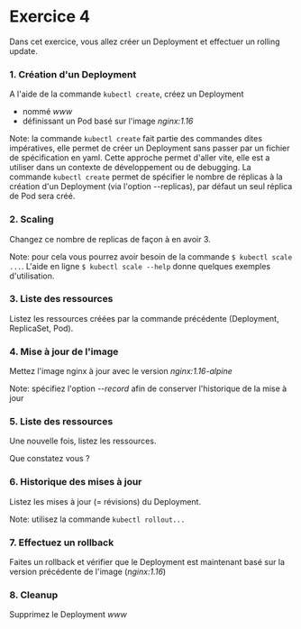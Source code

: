 # Exercice 4

Dans cet exercice, vous allez créer un Deployment et effectuer un rolling update.

### 1. Création d'un Deployment

A l'aide de la commande `kubectl create`, créez un Deployment
- nommé *www*
- définissant un Pod basé sur l'image *nginx:1.16*

Note: la commande `kubectl create` fait partie des commandes dites impératives, elle permet de créer un Deployment sans passer par un fichier de spécification en yaml. Cette approche permet d'aller vite, elle est a utiliser dans un contexte de développement ou de debugging. La commande `kubectl create` permet de spécifier le nombre de réplicas à la création d'un Deployment (via l'option --replicas), par défaut un seul réplica de Pod sera créé.

### 2. Scaling

Changez ce nombre de replicas de façon à en avoir 3.

Note: pour cela vous pourrez avoir besoin de la commande `$ kubectl scale ...`. L'aide en ligne `$ kubectl scale --help` donne quelques exemples d'utilisation.

### 3. Liste des ressources

Listez les ressources créées par la commande précédente (Deployment, ReplicaSet, Pod).

### 4. Mise à jour de l'image

Mettez l'image nginx à jour avec le version *nginx:1.16-alpine*

Note: spécifiez l'option *--record*  afin de conserver l'historique de la mise à jour

### 5. Liste des ressources

Une nouvelle fois, listez les ressources.

Que constatez vous ?

### 6. Historique des mises à jour

Listez les mises à jour (= révisions) du Deployment.

Note: utilisez la commande `kubectl rollout...`

### 7. Effectuez un rollback

Faites un rollback et vérifier que le Deployment est maintenant basé sur la version précédente de l'image (*nginx:1.16*)

### 8. Cleanup

Supprimez le Deployment *www*